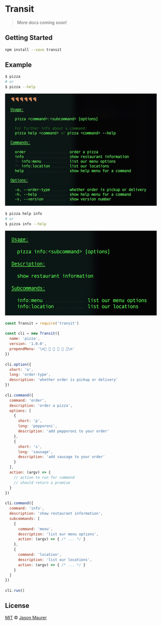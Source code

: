 # Transit

> More docs coming soon!

## Getting Started

```bash
npm install --save transit
```

## Example

```bash
$ pizza
# or
$ pizza --help
```

![menu](/assets/menu.jpg?raw=true)

```bash
$ pizza help info
# or
$ pizza info --help
```

![submenu](/assets/submenu.jpg?raw=true)


```javascript
const Transit = require('transit')

const cli = new Transit({
  name: 'pizza',
  version: '1.0.0',
  prependMenu: '\n🍕 🍕 🍕 🍕 🍕 🍕\n'
})

cli.option({
  short: 'o',
  long: 'order-type',
  description: 'whether order is pickup or delivery'
})

cli.command({
  command: 'order',
  description: 'order a pizza',
  options: [
    {
      short: 'p',
      long: 'pepporoni',
      description: 'add pepporoni to your order'
    },
    {
      short: 's',
      long: 'sausage',
      description: 'add sausage to your order'
    }
  ],
  action: (argv) => {
    // action to run for command
    // should return a promise
  }
})

cli.command({
  command: 'info',
  description: 'show restaurant information',
  subcommands: [
    {
      command: 'menu',
      description: 'list our menu options',
      action: (argv) => { /* ... */ }
    },
    {
      command: 'location',
      description: 'list our locations',
      action: (argv) => { /* ... */ }
    }
  ]
})

cli.run()
```

## License

[MIT](LICENSE) © [Jason Maurer](http://maur.co)
